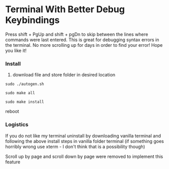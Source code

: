 # Terminal With Better Debug Keybindings
Press shift + PgUp and shift + pgDn to skip between the lines where commands were last entered. This is great for debugging
syntax errors in the terminal. No more scrolling up for days in order to find your error! Hope you like it!

### Install
1. download file and store folder in desired location
```
sudo ./autogen.sh
```
```
sudo make all
```
```
sudo make install
```
reboot

### Logistics
If you do not like my terminal uninstall by downloading vanilla terminal and following the above install steps in vanilla folder terminal (if something goes horribly wrong use xterm - I don't think that is a possibility though)

Scroll up by page and scroll down by page were removed to implement this feature
